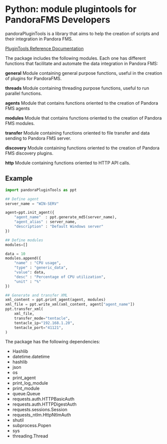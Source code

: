 # Python: module plugintools for PandoraFMS Developers

pandoraPluginTools is a library that aims to help the creation of scripts and their integration in Pandora FMS.

[PluginTools Reference Documentation](https://pandorafms.com/guides/public/books/plugintools)

The package includes the following modules. Each one has different functions that facilitate and automate the data integration in Pandora FMS:

**general**
Module containing general purpose functions, useful in the creation of plugins for PandoraFMS.

**threads**
Module containing threading purpose functions, useful to run parallel functions.

**agents**
Module that contains functions oriented to the creation of Pandora FMS agents

**modules**
Module that contains functions oriented to the creation of Pandora FMS modules.

**transfer**
Module containing functions oriented to file transfer and data sending to Pandora FMS server.

**discovery**
Module containing functions oriented to the creation of Pandora FMS discovery plugins.

**http**
Module containing functions oriented to HTTP API calls.

## Example

```python
import pandoraPluginTools as ppt

## Define agent
server_name = "WIN-SERV"

agent=ppt.init_agent({
    "agent_name"  : ppt.generate_md5(server_name),
    "agent_alias" : server_name,
    "description" : "Default Windows server"
})

## Define modules
modules=[]

data = 10
modules.append({
    "name" : "CPU usage",
    "type" : "generic_data",
    "value": data,
    "desc" : "Percentage of CPU utilization",
    "unit" : "%"
})

## Generate and transfer XML
xml_content = ppt.print_agent(agent, modules)
xml_file = ppt.write_xml(xml_content, agent["agent_name"])
ppt.transfer_xml(
    xml_file,
    transfer_mode="tentacle",
    tentacle_ip="192.168.1.20",
    tentacle_port="41121",
)
```

The package has the following dependencies:

- Hashlib
- datetime.datetime
- hashlib
- json
- os
- print_agent
- print_log_module
- print_module
- queue.Queue
- requests.auth.HTTPBasicAuth
- requests.auth.HTTPDigestAuth
- requests.sessions.Session
- requests_ntlm.HttpNtlmAuth
- shutil
- subprocess.Popen
- sys
- threading.Thread
